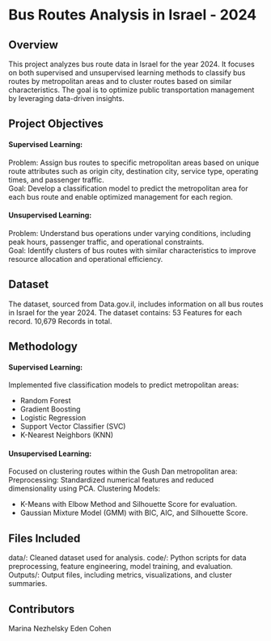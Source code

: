# Bus Routes Analysis in Israel - 2024

## Overview

This project analyzes bus route data in Israel for the year 2024. It focuses on both supervised and unsupervised learning methods to classify bus routes by metropolitan areas and to cluster routes based on similar characteristics. The goal is to optimize public transportation management by leveraging data-driven insights.

## Project Objectives

#### Supervised Learning:
Problem: Assign bus routes to specific metropolitan areas based on unique route attributes such as origin city, destination city, service type, operating times, and passenger traffic.    
Goal: Develop a classification model to predict the metropolitan area for each bus route and enable optimized management for each region.

#### Unsupervised Learning:
Problem: Understand bus operations under varying conditions, including peak hours, passenger traffic, and operational constraints.    
Goal: Identify clusters of bus routes with similar characteristics to improve resource allocation and operational efficiency.

## Dataset

The dataset, sourced from Data.gov.il, includes information on all bus routes in Israel for the year 2024. The dataset contains:
53 Features for each record.
10,679 Records in total.

## Methodology

#### Supervised Learning:
Implemented five classification models to predict metropolitan areas:
- Random Forest
- Gradient Boosting
- Logistic Regression
- Support Vector Classifier (SVC)
- K-Nearest Neighbors (KNN)

#### Unsupervised Learning:
Focused on clustering routes within the Gush Dan metropolitan area:
Preprocessing: Standardized numerical features and reduced dimensionality using PCA.
Clustering Models:
- K-Means with Elbow Method and Silhouette Score for evaluation.
- Gaussian Mixture Model (GMM) with BIC, AIC, and Silhouette Score.

## Files Included

data/: Cleaned dataset used for analysis.
code/: Python scripts for data preprocessing, feature engineering, model training, and evaluation.
Outputs/: Output files, including metrics, visualizations, and cluster summaries.

## Contributors

Marina Nezhelsky
Eden Cohen



